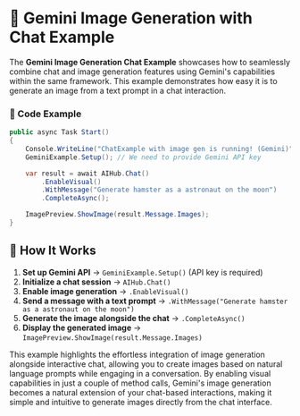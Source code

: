 # 🎨 Gemini Image Generation with Chat Example

The **Gemini Image Generation Chat Example** showcases how to seamlessly combine chat and image generation features using Gemini's capabilities within the same framework. This example demonstrates how easy it is to generate an image from a text prompt in a chat interaction.

### 📝 Code Example

```csharp
public async Task Start()
{
    Console.WriteLine("ChatExample with image gen is running! (Gemini)");
    GeminiExample.Setup(); // We need to provide Gemini API key

    var result = await AIHub.Chat()
        .EnableVisual()
        .WithMessage("Generate hamster as a astronaut on the moon")
        .CompleteAsync();

    ImagePreview.ShowImage(result.Message.Images);
}
```

## 🔹 How It Works
1. **Set up Gemini API** → `GeminiExample.Setup()` (API key is required)
2. **Initialize a chat session** → `AIHub.Chat()`
3. **Enable image generation** → `.EnableVisual()`
4. **Send a message with a text prompt** → `.WithMessage("Generate hamster as a astronaut on the moon")`
5. **Generate the image alongside the chat** → `.CompleteAsync()`
6. **Display the generated image** → `ImagePreview.ShowImage(result.Message.Images)`

This example highlights the effortless integration of image generation alongside interactive chat, allowing you to create images based on natural language prompts while engaging in a conversation. By enabling visual capabilities in just a couple of method calls, Gemini's image generation becomes a natural extension of your chat-based interactions, making it simple and intuitive to generate images directly from the chat interface.